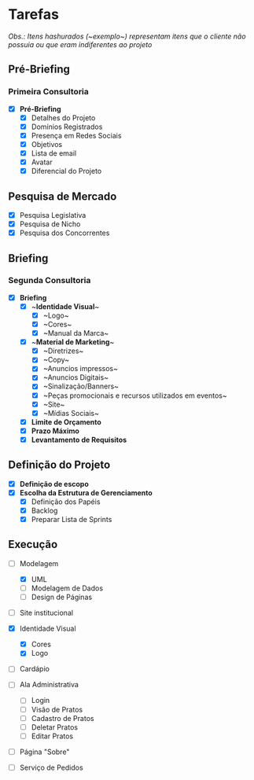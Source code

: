 # Tarefas

*Obs.: Itens hashurados (~exemplo~) representam itens que o cliente não possuia ou que eram indiferentes ao projeto*

## Pré-Briefing

### Primeira Consultoria

- [X] **Pré-Briefing**
    - [X] Detalhes do Projeto
    - [X] Domínios Registrados
    - [X] Presença em Redes Sociais
    - [X] Objetivos
    - [X] Lista de email
    - [X] Avatar
    - [X] Diferencial do Projeto

## Pesquisa de Mercado
- [X] Pesquisa Legislativa
- [X] Pesquisa de Nicho
- [X] Pesquisa dos Concorrentes

## Briefing

### Segunda Consultoria

  - [X] **Briefing**
    - [X] ~**Identidade Visual**~
      - [X] ~Logo~
      - [X] ~Cores~
      - [X] ~Manual da Marca~  
    - [X] ~**Material de Marketing**~
      - [X] ~Diretrizes~
      - [X] ~Copy~
      - [X] ~Anuncios impressos~
      - [X] ~Anuncios Digitais~
      - [X] ~Sinalização/Banners~
      - [X] ~Peças promocionais e recursos utilizados em eventos~
      - [X] ~Site~
      - [X] ~Mídias Sociais~
    - [X] **Limite de Orçamento**
    - [X] **Prazo Máximo**
    - [X] **Levantamento de Requisitos**

## Definição do Projeto

- [X] **Definição de escopo**
- [X] **Escolha da Estrutura de Gerenciamento**
  - [X] Definição dos Papéis
  - [X] Backlog
  - [X] Preparar Lista de Sprints

## Execução

 - [ ] Modelagem
   - [X] UML
   - [ ] Modelagem de Dados
   - [ ] Design de Páginas

 - [ ] Site institucional
 
 - [X] Identidade Visual
   - [X] Cores
   - [X] Logo
 
 - [ ] Cardápio
 - [ ] Ala Administrativa
   - [ ] Login
   - [ ] Visão de Pratos
   - [ ] Cadastro de Pratos
   - [ ] Deletar Pratos
   - [ ] Editar Pratos
 
 - [ ] Página "Sobre"
 - [ ] Serviço de Pedidos
